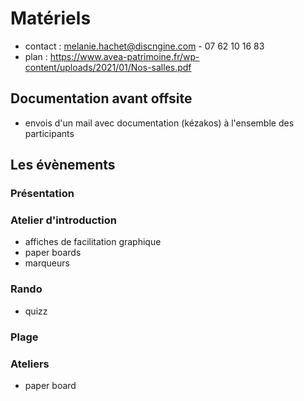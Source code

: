 # Matériels

- contact : melanie.hachet@discngine.com - 07 62 10 16 83
- plan : https://www.avea-patrimoine.fr/wp-content/uploads/2021/01/Nos-salles.pdf

## Documentation avant offsite
- envois d'un mail avec documentation (kézakos) à l'ensemble des participants

## Les évènements 

### Présentation

### Atelier d'introduction
- affiches de facilitation graphique
- paper boards
- marqueurs

### Rando
- quizz

### Plage

### Ateliers
- paper board
